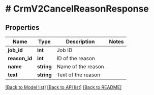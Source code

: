 # # CrmV2CancelReasonResponse

## Properties

Name | Type | Description | Notes
------------ | ------------- | ------------- | -------------
**job_id** | **int** | Job ID |
**reason_id** | **int** | ID of the reason |
**name** | **string** | Name of the reason |
**text** | **string** | Text of the reason |

[[Back to Model list]](../../README.md#models) [[Back to API list]](../../README.md#endpoints) [[Back to README]](../../README.md)
